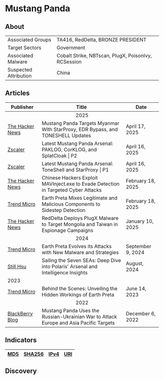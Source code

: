 <h1>Mustang Panda</h1>

<h2>About</h2>
<table>
  <tr>
    <td>Associated Groups</td>
    <td>TA416, RedDelta, BRONZE PRESIDENT</td>
  </tr>
  <tr>
    <td>Target Sectors</td>
    <td>Government</td>
  </tr>
  <tr>
    <td>Associated Malware</td>
    <td>Cobalt Strike, NBTscan, PlugX, PoisonIvy, RCSession</td>
  </tr>
  <tr>
    <td>Suspected Attribution</td>
    <td>China</td>
  </tr>
</table>

<h2>Articles</h2>
<table>
  <thead>
    <tr>
      <th>Publisher</th>
      <th>Title</th>
      <th>Date</th>
    </tr>
  </thead>
  <tbody>
    <tr>
      <td colspan="100" align="center">2025</td>
    </tr>
    <tr>
      <td>
        <a href="https://thehackernews.com/2025/04/mustang-panda-targets-myanmar-with.html">The Hacker News</a>
      </td>
      <td>Mustang Panda Targets Myanmar With StarProxy, EDR Bypass, and TONESHELL Updates</td>
      <td>April 17, 2025</td>
    </tr>
    <tr>
      <td>
        <a href="https://www.zscaler.com/blogs/security-research/latest-mustang-panda-arsenal-paklog-corklog-and-splatcloak-p2">Zscaler</a>
      </td>
      <td>Latest Mustang Panda Arsenal: PAKLOG, CorKLOG, and SplatCloak | P2</td>
      <td>April 16, 2025</td>
    </tr>
    <tr>
      <td>
        <a href="https://www.zscaler.com/blogs/security-research/latest-mustang-panda-arsenal-toneshell-and-starproxy-p1">Zscaler</a>
      </td>
      <td>Latest Mustang Panda Arsenal: ToneShell and StarProxy | P1</td>
      <td>April 16, 2025</td>
    </tr>
    <tr>
      <td>
        <a href="https://thehackernews.com/2025/02/chinese-hackers-exploit-mavinjectexe-to.html">The Hacker News</a>
      </td>
      <td>Chinese Hackers Exploit MAVInject.exe to Evade Detection in Targeted Cyber Attacks</td>
      <td>February 18, 2025</td>
    </tr>
    <tr>
      <td>
        <a href="https://www.trendmicro.com/en_us/research/25/b/earth-preta-mixes-legitimate-and-malicious-components-to-sidestep-detection.html">Trend Micro</a>
      </td>
      <td>Earth Preta Mixes Legitimate and Malicious Components to Sidestep Detection</td>
      <td>February 18, 2025</td>
    </tr>
    <tr>
      <td>
        <a href="https://thehackernews.com/2025/01/reddelta-deploys-plugx-malware-to.html">The Hacker News</a>
      </td>
      <td>RedDelta Deploys PlugX Malware to Target Mongolia and Taiwan in Espionage Campaigns</td>
      <td>January 10, 2025</td>
    </tr>
    <tr>
      <td colspan="100" align="center">2024</td>
    </tr>
    <tr>
      <td>
        <a href="https://www.trendmicro.com/en_us/research/24/i/earth-preta-new-malware-and-strategies.html">Trend Micro</a>
      </td>
      <td>Earth Preta Evolves its Attacks with New Malware and Strategies</td>
      <td>September 9, 2024</td>
    </tr>
    <tr>
      <td>
        <a href="https://stillu.cc/assets/slides/2024-08-Sailing%20the%20Seven%20SEAs.pdf">Still Hsu</a>
      </td>
      <td>Sailing the Seven SEAs: Deep Dive into Polaris' Arsenal and Intelligence Insights</td>
      <td>August, 2024</td>
    </tr>
    <tr>
      <td colspan="100" algin="center">2023</td>
    </tr>
    <tr>
      <td>
        <a href="https://www.trendmicro.com/en_us/research/23/f/behind-the-scenes-unveiling-the-hidden-workings-of-earth-preta.html">Trend Micro</a>
      </td>
      <td>Behind the Scenes: Unveiling the Hidden Workings of Earth Preta</td>
      <td>June 14, 2023</td>
    </tr>
    <tr>
      <td colspan="100" align="center">2022</td>
    </tr>
    <tr>
      <td>
        <a href="https://blogs.blackberry.com/en/2022/12/mustang-panda-uses-the-russian-ukrainian-war-to-attack-europe-and-asia-pacific-targets">BlackBerry Blog</a>
      </td>
      <td>Mustang Panda Uses the Russian-Ukrainian War to Attack Europe and Asia Pacific Targets</td>
      <td>December 6, 2022</td>
    </tr>
  </tbody>
</table>


<h2>Indicators</h2>
<table>
  <thead>
    <tr>
      <th>
        <a href="https://github.com/PudgyDragon/Threat-Intel/blob/main/All/Mustang%20Panda/samples.md5">MD5</a>
      </th>
      <th>
        <a href="https://github.com/PudgyDragon/Threat-Intel/blob/main/All/Mustang%20Panda/samples.sha256">SHA256</a>
      </th>
      <th>
        <a href="https://github.com/PudgyDragon/Threat-Intel/blob/main/All/Mustang%20Panda/IPv4.txt">IPv4</a>
      </th>
      <th>
        <a href="https://github.com/PudgyDragon/Threat-Intel/blob/main/All/Mustang%20Panda/uri.txt">URI</a>
      </th>
    </tr>
  </thead>
</table>


<h2>Discovery</h2>
